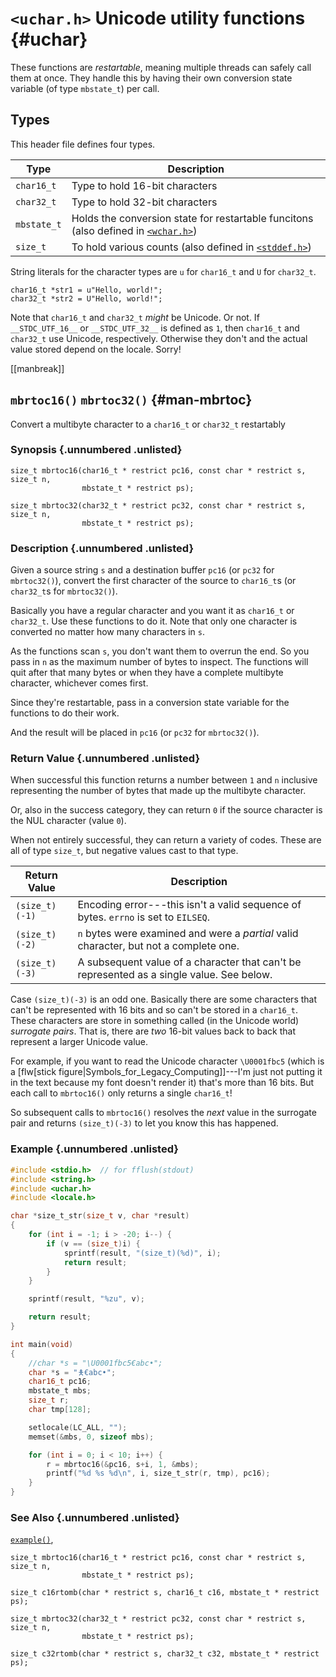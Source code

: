 <!-- Beej's guide to C

# vim: ts=4:sw=4:nosi:et:tw=72
-->

# `<uchar.h>` Unicode utility functions {#uchar}

These functions are _restartable_, meaning multiple threads can safely
call them at once. They handle this by having their own conversion
state variable (of type `mbstate_t`) per call.

## Types

This header file defines four types.

|Type|Description|
|-|-|
|`char16_t`|Type to hold 16-bit characters|
|`char32_t`|Type to hold 32-bit characters|
|`mbstate_t`|Holds the conversion state for restartable funcitons (also defined in [`<wchar.h>`](#wchar))|
|`size_t`|To hold various counts (also defined in [`<stddef.h>`](#stddef))|

String literals for the character types are `u` for `char16_t` and `U`
for `char32_t`.

``` {.c}
char16_t *str1 = u"Hello, world!";
char32_t *str2 = U"Hello, world!";
```

Note that `char16_t` and `char32_t` _might_ be Unicode. Or not. If
`__STDC_UTF_16__` or `__STDC_UTF_32__` is defined as `1`, then
`char16_t` and `char32_t` use Unicode, respectively. Otherwise they
don't and the actual value stored depend on the locale. Sorry!

[[manbreak]]
## `mbrtoc16()` `mbrtoc32()` {#man-mbrtoc}

Convert a multibyte character to a `char16_t` or `char32_t` restartably

### Synopsis {.unnumbered .unlisted}

``` {.c}
size_t mbrtoc16(char16_t * restrict pc16, const char * restrict s, size_t n,
                mbstate_t * restrict ps);

size_t mbrtoc32(char32_t * restrict pc32, const char * restrict s, size_t n,
                mbstate_t * restrict ps);
```

### Description {.unnumbered .unlisted}

Given a source string `s` and a destination buffer `pc16` (or `pc32` for
`mbrtoc32()`), convert the first character of the source to `char16_t`s
(or `char32_t`s for `mbrtoc32()`).

Basically you have a regular character and you want it as `char16_t` or
`char32_t`. Use these functions to do it. Note that only one character
is converted no matter how many characters in `s`.

As the functions scan `s`, you don't want them to overrun the end. So
you pass in `n` as the maximum number of bytes to inspect. The functions
will quit after that many bytes or when they have a complete multibyte
character, whichever comes first.

Since they're restartable, pass in a conversion state variable for the
functions to do their work.

And the result will be placed in `pc16` (or `pc32` for `mbrtoc32()`).

### Return Value {.unnumbered .unlisted}

When successful this function returns a number between `1` and `n`
inclusive representing the number of bytes that made up the multibyte
character.

Or, also in the success category, they can return `0` if the source
character is the NUL character (value `0`).

When not entirely successful, they can return a variety of codes. These
are all of type `size_t`, but negative values cast to that type.

|Return Value|Description|
|-|-|
|`(size_t)(-1)`|Encoding error---this isn't a valid sequence of bytes. `errno` is set to `EILSEQ`.|
|`(size_t)(-2)`|`n` bytes were examined and were a _partial_ valid character, but not a complete one.|
|`(size_t)(-3)`|A subsequent value of a character that can't be represented as a single value. See below.|

Case `(size_t)(-3)` is an odd one. Basically there are some characters
that can't be represented with 16 bits and so can't be stored in a
`char16_t`. These characters are store in something called (in the
Unicode world) _surrogate pairs_. That is, there are _two_ 16-bit values
back to back that represent a larger Unicode value.

For example, if you want to read the Unicode character `\U0001fbc5`
(which is a [flw[stick figure|Symbols_for_Legacy_Computing]]---I'm just
not putting it in the text because my font doesn't render it) that's
more than 16 bits. But each call to `mbrtoc16()` only returns a single
`char16_t`!

So subsequent calls to `mbrtoc16()` resolves the _next_ value in the
surrogate pair and returns `(size_t)(-3)` to let you know this has
happened.


### Example {.unnumbered .unlisted}

``` {.c .numberLines}
#include <stdio.h>  // for fflush(stdout)
#include <string.h>
#include <uchar.h>
#include <locale.h>

char *size_t_str(size_t v, char *result)
{
    for (int i = -1; i > -20; i--) {
        if (v == (size_t)i) {
            sprintf(result, "(size_t)(%d)", i);
            return result;
        }
    }

    sprintf(result, "%zu", v);

    return result;
}

int main(void)
{
    //char *s = "\U0001fbc5€abc•";
    char *s = "🯅€abc•";
    char16_t pc16;
    mbstate_t mbs;
    size_t r;
    char tmp[128];

    setlocale(LC_ALL, "");
    memset(&mbs, 0, sizeof mbs);

    for (int i = 0; i < 10; i++) {
        r = mbrtoc16(&pc16, s+i, 1, &mbs);
        printf("%d %s %d\n", i, size_t_str(r, tmp), pc16);
    }
}
```

### See Also {.unnumbered .unlisted}

[`example()`](#man-example),

```
size_t mbrtoc16(char16_t * restrict pc16, const char * restrict s, size_t n,
                mbstate_t * restrict ps);

size_t c16rtomb(char * restrict s, char16_t c16, mbstate_t * restrict ps);

size_t mbrtoc32(char32_t * restrict pc32, const char * restrict s, size_t n,
                mbstate_t * restrict ps);

size_t c32rtomb(char * restrict s, char32_t c32, mbstate_t * restrict
ps);
```

<!--
[[manbreak]]
## `example()` `example()` `example()` {#man-example}

### Synopsis {.unnumbered .unlisted}

``` {.c}
```

### Description {.unnumbered .unlisted}

### Return Value {.unnumbered .unlisted}

### Example {.unnumbered .unlisted}

``` {.c .numberLines}
```

### See Also {.unnumbered .unlisted}

[`example()`](#man-example),
-->